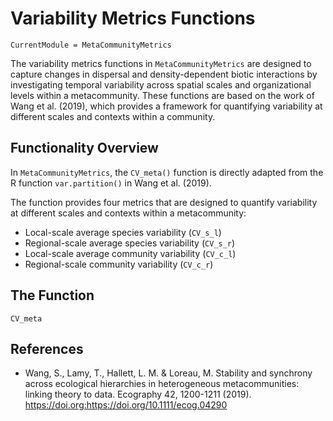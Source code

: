 # Variability Metrics Functions
```@meta
CurrentModule = MetaCommunityMetrics
```

The variability metrics functions in `MetaCommunityMetrics` are designed to capture changes in dispersal and density-dependent biotic interactions by investigating temporal variability across spatial scales and organizational levels within a metacommunity. These functions are based on the work of Wang et al. (2019), which provides a framework for quantifying variability at different scales and contexts within a community.

## Functionality Overview
In `MetaCommunityMetrics`, the `CV_meta()` function is directly adapted from the R function `var.partition()` in Wang et al. (2019).

The function provides four metrics that are designed to quantify variability at different scales and contexts within a metacommunity:
- Local-scale average species variability (`CV_s_l`)
- Regional-scale average species variability (`CV_s_r`)
- Local-scale average community variability (`CV_c_l`)
- Regional-scale community variability (`CV_c_r`)

## The Function
```@docs
CV_meta
```

## References
- Wang, S., Lamy, T., Hallett, L. M. & Loreau, M. Stability and synchrony across ecological hierarchies in heterogeneous metacommunities: linking theory to data. Ecography 42, 1200-1211 (2019). https://doi.org:https://doi.org/10.1111/ecog.04290

